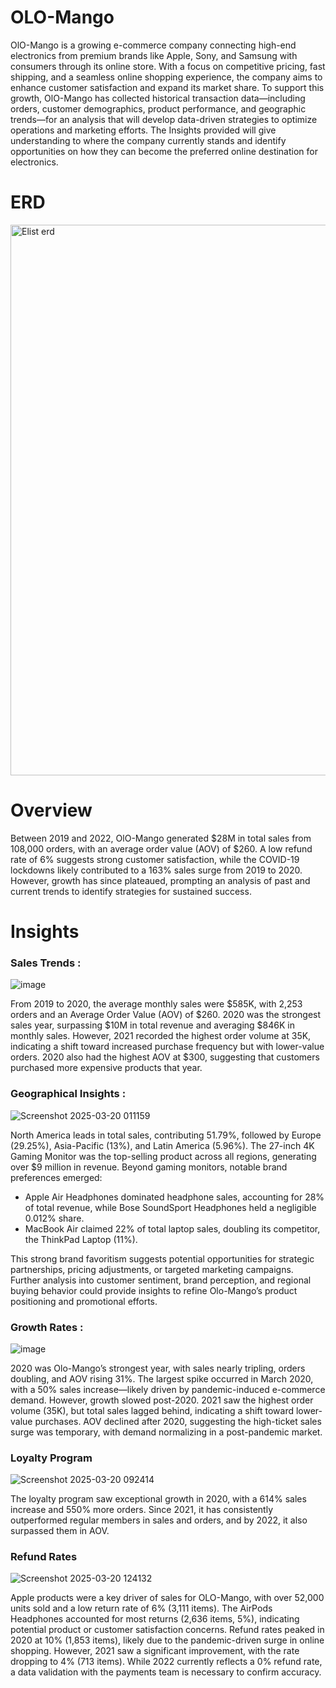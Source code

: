 # OLO-Mango

OlO-Mango is a growing e-commerce company connecting high-end electronics from premium brands like Apple, Sony, and Samsung with consumers through its online store. With a focus on competitive pricing, fast shipping, and a seamless online shopping experience, the company aims to enhance customer satisfaction and expand its market share. To support this growth, OlO-Mango has collected historical transaction data—including orders, customer demographics, product performance, and geographic trends—for an analysis that will develop data-driven strategies to optimize operations and marketing efforts. The Insights provided will give understanding to where the company currently stands and identify opportunities on how they can become the preferred online destination for electronics.

# ERD
<img width="881" alt="Elist erd" src="https://github.com/user-attachments/assets/41b031c8-8db2-4d8e-9711-f35520345ab4" />

# Overview

Between 2019 and 2022, OlO-Mango generated $28M in total sales from 108,000 orders, with an average order value (AOV) of $260. A low refund rate of 6% suggests strong customer satisfaction, while the COVID-19 lockdowns likely contributed to a 163% sales surge from 2019 to 2020. However, growth has since plateaued, prompting an analysis of past and current trends to identify strategies for sustained success.

# Insights

### Sales Trends :

![image](https://github.com/user-attachments/assets/c4e0c6d1-435e-498b-ac0a-b1e1bf86f738)

From 2019 to 2020, the average monthly sales were $585K, with 2,253 orders and an Average Order Value (AOV) of $260. 2020 was the strongest sales year, surpassing $10M in total revenue and averaging $846K in monthly sales. However, 2021 recorded the highest order volume at 35K, indicating a shift toward increased purchase frequency but with lower-value orders. 2020 also had the highest AOV at $300, suggesting that customers purchased more expensive products that year.

### Geographical Insights :
![Screenshot 2025-03-20 011159](https://github.com/user-attachments/assets/3cb8e3b6-483e-4c89-a082-66e069aa2c1d)


North America leads in total sales, contributing 51.79%, followed by Europe (29.25%), Asia-Pacific (13%), and Latin America (5.96%). The 27-inch 4K Gaming Monitor was the top-selling product across all regions, generating over $9 million in revenue.
Beyond gaming monitors, notable brand preferences emerged:
* Apple Air Headphones dominated headphone sales, accounting for 28% of total revenue, while Bose SoundSport Headphones held a negligible 0.012% share.
* MacBook Air claimed 22% of total laptop sales, doubling its competitor, the ThinkPad Laptop (11%).

This strong brand favoritism suggests potential opportunities for strategic partnerships, pricing adjustments, or targeted marketing campaigns. Further analysis into customer sentiment, brand perception, and regional buying behavior could provide insights to refine Olo-Mango’s product positioning and promotional efforts.

### Growth Rates :
![image](https://github.com/user-attachments/assets/f5abc1c4-a2a0-4365-94ac-028c8cb36a07)

2020 was Olo-Mango’s strongest year, with sales nearly tripling, orders doubling, and AOV rising 31%. The largest spike occurred in March 2020, with a 50% sales increase—likely driven by pandemic-induced e-commerce demand. However, growth slowed post-2020. 2021 saw the highest order volume (35K), but total sales lagged behind, indicating a shift toward lower-value purchases. AOV declined after 2020, suggesting the high-ticket sales surge was temporary, with demand normalizing in a post-pandemic market.

### Loyalty Program
![Screenshot 2025-03-20 092414](https://github.com/user-attachments/assets/568b1c11-687c-479d-8b0c-0ee379670317)

The loyalty program saw exceptional growth in 2020, with a 614% sales increase and 550% more orders. Since 2021, it has consistently outperformed regular members in sales and orders, and by 2022, it also surpassed them in AOV.

### Refund Rates
![Screenshot 2025-03-20 124132](https://github.com/user-attachments/assets/cc41f456-11e4-4536-bc8e-1a82b805cdd4)

Apple products were a key driver of sales for OLO-Mango, with over 52,000 units sold and a low return rate of 6% (3,111 items). The AirPods Headphones accounted for most returns (2,636 items, 5%), indicating potential product or customer satisfaction concerns. Refund rates peaked in 2020 at 10% (1,853 items), likely due to the pandemic-driven surge in online shopping. However, 2021 saw a significant improvement, with the rate dropping to 4% (713 items). While 2022 currently reflects a 0% refund rate, a data validation with the payments team is necessary to confirm accuracy.









